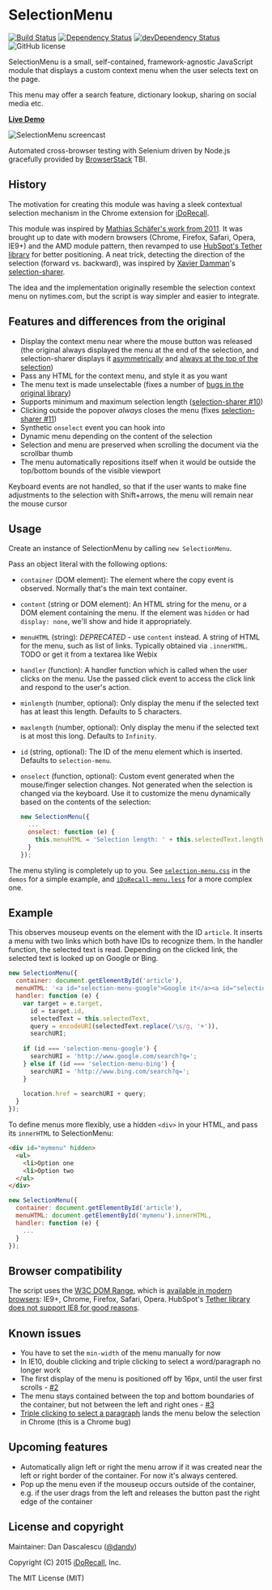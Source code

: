 # SelectionMenu
[![Build Status](https://travis-ci.org/iDoRecall/selection-menu.svg)](https://travis-ci.org/iDoRecall/selection-menu) [![Dependency Status](https://david-dm.org/idorecall/selection-menu.svg)](https://david-dm.org/idorecall/selection-menu) [![devDependency Status](https://david-dm.org/idorecall/selection-menu/dev-status.svg)](https://david-dm.org/idorecall/selection-menu#info=devDependencies) ![GitHub license](https://img.shields.io/:license-mit-blue.svg?style=flat)

SelectionMenu is a small, self-contained, framework-agnostic JavaScript module that displays a custom context menu when the user selects text on the page.

This menu may offer a search feature, dictionary lookup, sharing on social media etc.

**[Live Demo](http://idorecall.github.io/selection-menu/)**

![SelectionMenu screencast](https://cloud.githubusercontent.com/assets/33569/8980688/639a4f74-3667-11e5-9f13-a778a1299f8c.gif)

Automated cross-browser testing with Selenium driven by Node.js gracefully provided by [BrowserStack](https://www.browserstack.com/automate/node) TBI.


## History

The motivation for creating this module was having a sleek contextual selection mechanism in the Chrome extension for [iDoRecall](https://idorecall.com). 

This module was inspired by [Mathias Schäfer's work from 2011](https://github.com/molily/selectionmenu). It was brought up to date with modern browsers (Chrome, Firefox, Safari, Opera, IE9+) and the AMD module pattern, then revamped to use [HubSpot's Tether library](http://github.hubspot.com/tether/) for better positioning. A neat trick, detecting the direction of the selection (forward vs. backward), was inspired by [Xavier Damman](https://github.com/xdamman/)'s [selection-sharer](https://github.com/xdamman/selection-sharer).

The idea and the implementation originally resemble the selection context menu on nytimes.com, but the script is way simpler and easier to integrate. 


## Features and differences from the original

* Display the context menu near where the mouse button was released (the original always displayed the menu at the end of the selection, and selection-sharer displays it [asymmetrically](https://github.com/xdamman/selection-sharer/issues/18) and [always at the top of the selection](https://github.com/xdamman/selection-sharer/issues/17))
* Pass any HTML for the context menu, and style it as you want
* The menu text is made unselectable (fixes a number of [bugs in the original library](https://github.com/molily/selectionmenu/issues/5))
* Supports minimum and maximum selection length ([selection-sharer #10](https://github.com/xdamman/selection-sharer/issues/13))
* Clicking outside the popover *always* closes the menu (fixes [selection-sharer #11](https://github.com/xdamman/selection-sharer/issues/11))
* Synthetic `onselect` event you can hook into
* Dynamic menu depending on the content of the selection
* Selection and menu are preserved when scrolling the document via the scrollbar thumb
* The menu automatically repositions itself when it would be outside the top/bottom bounds of the visible viewport

Keyboard events are not handled, so that if the user wants to make fine adjustments to the selection with Shift+arrows, the menu will remain near the mouse cursor


## Usage

Create an instance of SelectionMenu by calling `new SelectionMenu`.

Pass an object literal with the following options:

* `container` (DOM element): The element where the copy event is observed. Normally that's the main text container.
* `content` (string or DOM element): An HTML string for the menu, or a DOM element containing the menu. If the element was `hidden` or had `display: none`, we'll show and hide it appropriately.
* `menuHTML` (string): *DEPRECATED* - use `content` instead. A string of HTML for the menu, such as list of links. Typically obtained via `.innerHTML`. TODO or get it from a textarea like Webix
* `handler` (function): A handler function which is called when the user clicks on the menu. Use the passed click event to access the click link and respond to the user's action.
* `minlength` (number, optional): Only display the menu if the selected text has at least this length. Defaults to 5 characters.
* `maxlength` (number, optional): Only display the menu if the selected text is at most this long. Defaults to `Infinity`.
* `id` (string, optional): The ID of the menu element which is inserted. Defaults to `selection-menu`.
* `onselect` (function, optional): Custom event generated when the mouse/finger selection changes. Not generated when the selection is changed via the keyboard. Use it to customize the menu dynamically based on the contents of the selection:

    ```js
    new SelectionMenu({
      ...
      onselect: function (e) {
        this.menuHTML = 'Selection length: ' + this.selectedText.length;
      }
    });
    ```

The menu styling is completely up to you. See [`selection-menu.css`](demos/gh-pages/selection-menu.css) in the `demos` for a simple example, and [`iDoRecall-menu.less`](demos/iDoRecall-menu.less) for a more complex one.


## Example

This observes mouseup events on the element with the ID `article`. It inserts a menu
with two links which both have IDs to recognize them. In the handler function, the
selected text is read. Depending on the clicked link, the selected text is
looked up on Google or Bing.

```js
new SelectionMenu({
  container: document.getElementById('article'),
  menuHTML: '<a id="selection-menu-google">Google it</a><a id="selection-menu-bing">Bing</a>',
  handler: function (e) {
    var target = e.target,
      id = target.id,
      selectedText = this.selectedText,
      query = encodeURI(selectedText.replace(/\s/g, '+')),
      searchURI;
    
    if (id === 'selection-menu-google') {
      searchURI = 'http://www.google.com/search?q=';
    } else if (id === 'selection-menu-bing') {
      searchURI = 'http://www.bing.com/search?q=';
    }
    
    location.href = searchURI + query;
  }
});
```

To define menus more flexibly, use a hidden `<div>` in your HTML, and pass its `innerHTML` to SelectionMenu:

```html
<div id="mymenu" hidden>
  <ul>
    <li>Option one
    <li>Option two
  </ul>  
</div>
```

```js
new SelectionMenu({
  container: document.getElementById('article'),
  menuHTML: document.getElementById('mymenu').innerHTML,
  handler: function (e) {
    ...
  }
});
```


## Browser compatibility

The script uses the [W3C DOM Range](http://www.w3.org/TR/DOM-Level-2-Traversal-Range/ranges.html), which is [available in modern browsers](https://developer.mozilla.org/en-US/docs/Web/API/Range): IE9+, Chrome, Firefox, Safari, Opera. HubSpot's [Tether library does not support IE8 for good reasons](http://github.hubspot.com/tether/overview/why_we_dont_support_ie_8/).


## Known issues

* You have to set the `min-width` of the menu manually for now
* In IE10, double clicking and triple clicking to select a word/paragraph no longer work
* The first display of the menu is positioned off by 16px, until the user first scrolls - [#2](https://github.com/iDoRecall/selection-menu/issues/2)
* The menu stays contained between the top and bottom boundaries of the container, but not between the left and right ones - [#3](https://github.com/iDoRecall/selection-menu/issues/3)
* [Triple clicking to select a paragraph](https://github.com/iDoRecall/selection-menu/issues/1) lands the menu below the selection in Chrome (this is a Chrome bug)


## Upcoming features

* Automatically align left or right the menu arrow if it was created near the left or right border of the container. For now it's always centered.
* Pop up the menu even if the mouseup occurs outside of the container, e.g. if the user drags from the left and releases the button past the right edge of the container


## License and copyright

Maintainer: Dan Dascalescu ([@dandv](https://github.com/dandv))

Copyright (C) 2015 [iDoRecall](http://idorecall.com), Inc.

The MIT License (MIT)
